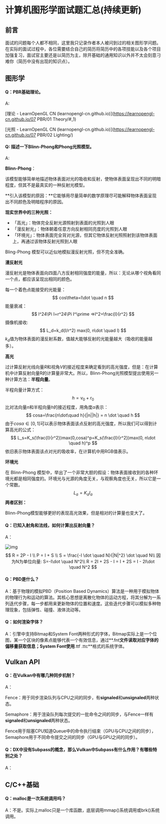 # 计算机图形学面试题汇总(持续更新)

## 前言

面试的问题每个人都不相同，这里我只记录作者本人被问到过的相关图形学问题。在实际的面试过程中，各位需要结合自己的简历将简历中的各项技能以及各个项目加强复习，面试官主要还是以简历为主，除开基础的通用知识以外并不太会刻意刁难你（简历中没有出现的知识点）。

## 图形学

#### Q：PBR基础理论。

A: 

[理论 - LearnOpenGL CN (learnopengl-cn.github.io)](https://learnopengl-cn.github.io/07 PBR/01 Theory/#_1)

[光照 - LearnOpenGL CN (learnopengl-cn.github.io)](https://learnopengl-cn.github.io/07 PBR/02 Lighting/)

#### Q: 描述一下Blinn-Phong和Phong光照模型。

A:

**Blinn-Phong**：

该模型能够简单地描述物体表面对光的吸收和反射，使物体表面呈现出不同的明暗程度，但其不是最真实的一种反射光模型。

**引入该模型的原因：**它能够用尽量简单的数学原理尽可能解释物体表面呈现出不同颜色及明暗程序的原因。

**现实世界中的三种光照：**

- 「高光」：物体完全反射光源照射到表面的光照到人眼
- 「漫反射光」：物体朝着任意方向反射相同亮度的光照到人眼
- 「环境光」：物体表面完全背对光源，但其它物体反射光照照射到该物体表面上，再通过该物体反射光照到人眼

Bling-Phong 模型可以近似地模拟漫反射光照，但不完全准确。

**漫反射光**

漫反射光是物体表面向四面八方反射相同强度的能量，所以：无论从哪个视角看同一个点，都应该呈现出相同的颜色。

每一个着色点能接受的光能量：
$$
cos\theta=l\dot \quad n
$$
能量衰减：
$$
l^24\Pi I=r^24\Pi I^\prime =>I^2=\frac{I}{r^2}
$$
摄像机接收: 
$$
L_d=k_d(I/r^2) max(0, n\dot \quad l)
$$
$k_d$值为物体表面的漫反射系数，值越大能够反射的光能量越大（吸收的能量越多）。

**高光**

过计算反射光线向量$R$和视角$V$的接近程度来确定看到的高光强度，但是：在计算机中计算反射向量R的计算量非常大。所以，Blinn-Phong光照模型提出使用另一种计算方法：**半程向量**。

半程向量计算方式：
$$
h=v_0 + r_0
$$
比对法向量$n$和半程向量$h$的接近程度，用角度$α$表示：
$$
cosa=\frac{n\dot\quad h}{|n||h|} = n \dot \quad h
$$
由于$cosα∈[0,1]$可以表示物体表面该点反射的高光强度，所以我们可以得到计算高光的公式：
$$
L_s=K_s(\frac{I}{r^2})max(0,cosa)^p=K_s(\frac{I}{r^2})max(0, n\dot \quad h)^p
$$
依旧表示物体表面该点对光的吸收率，在计算机中用RGB值表示。

**环境光**

在 Blinn-Phong 模型中，举出了一个非常大胆的假设：物体表面接收到的各种环境光都是相同强度的。环境光与光源的角度无关，与观察角度也无关，所以它是一个常数。
$$
L_a=K_aI_a
$$
**两者区别：**

Blinn-Phong模型能够更好的表现高光效果，但是相对的计算量也变大了。

#### Q：已知入射角和法线，如何计算出反射向量？

A：

![img](https://i-blog.csdnimg.cn/blog_migrate/b01abff556616785fbfd904ee8648c37.png)
$$
R = 2P - I \\
P = I + S \\
S = \frac{-I \dot \quad N}{|N|^2} \dot \quad N\\
因为N为单位向量: S=-I\dot \quad N^2\\
R = 2I + 2S - I = I + 2S = I - 2I\dot \quad N^2
$$

#### Q：PBD是什么？

A：基于物理的模拟PBD（Position Based Dynamics）算法是一种用于模拟物体的物理行为和运动的算法。其核心思想是离散化物体的运动方程，将其分解为一系列迭代步骤，每一步都用来更新物体的位置和速度。这些迭代步骤可以模拟多种物理现象，包括弹性、碰撞、液体流动等。

#### Q：如何渲染字体？

A：引擎中支持Bitmap和System Font两种形式的字体，Bitmap实际上是一个位图，某一个区块的像素点能够代表一个有效信息，通过**.fnt**文件读取对应字体的偏移量获取信息；System Font使用**.ttf .ttc**格式的系统字体。

## Vulkan API

#### Q：在Vulkan中有哪几种同步机制？

A：

Fence：用于同步渲染队列与CPU之间的同步，有**signaled**和**unsignaled**两种状态。

Semaphore：用于渲染队列每次提交的一批命令之间的同步，与Fence一样有**signaled**和**unsignaled**两种状态。

Fence用于阻塞CPU知道Queue中的命令执行结束（GPU与CPU之间的同步），Semaphore用于不同命令提交之间的同步（GPU与GPU之间的同步）。

#### Q：DX中没有Subpass的概念，那么Vulkan中Subpass有什么作用？有哪些特别之处？

A：

## C/C++基础

#### Q：malloc是一次系统调用吗？

A：不是。实际上malloc只是一个库函数，底层调用mmap()系统调用或brk()系统调用。
